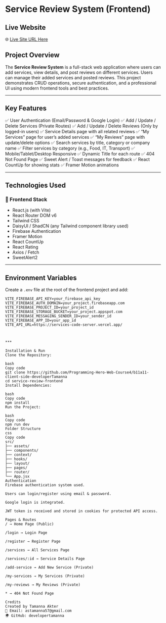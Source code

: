# Service Review System (Frontend)

## Live Website

🌐 [Live Site URL Here](https://services-store-app.web.app/)

## Project Overview

The **Service Review System** is a full-stack web application where users can add services, view details, and post reviews on different services. Users can manage their added services and posted reviews. This project demonstrates CRUD operations, secure authentication, and a professional UI using modern frontend tools and best practices.

---

## Key Features

✅ User Authentication (Email/Password & Google Login)
✅ Add / Update / Delete Services (Private Routes)
✅ Add / Update / Delete Reviews (Only by logged-in users)
✅ Service Details page with all related reviews
✅ “My Services” page for user’s added services
✅ “My Reviews” page with update/delete options
✅ Search services by title, category or company name
✅ Filter services by category (e.g., Food, IT, Transport)
✅ Mobile/Tablet/Desktop Responsive
✅ Dynamic Title for each route
✅ 404 Not Found Page
✅ Sweet Alert / Toast messages for feedback
✅ React CountUp for showing stats
✅ Framer Motion animations

---

## Technologies Used

### 🌟 Frontend Stack

- React.js (with Vite)
- React Router DOM v6
- Tailwind CSS
- DaisyUI / ShadCN (any Tailwind component library used)
- Firebase Authentication
- Framer Motion
- React CountUp
- React Rating
- Axios / Fetch
- SweetAlert2

---

## Environment Variables

Create a `.env` file at the root of the frontend project and add:

```env
VITE_FIREBASE_API_KEY=your_firebase_api_key
VITE_FIREBASE_AUTH_DOMAIN=your_project.firebaseapp.com
VITE_FIREBASE_PROJECT_ID=your_project_id
VITE_FIREBASE_STORAGE_BUCKET=your_project.appspot.com
VITE_FIREBASE_MESSAGING_SENDER_ID=your_sender_id
VITE_FIREBASE_APP_ID=your_app_id
VITE_API_URL=https://services-code-server.vercel.app/



***

Installation & Run
Clone the Repository:

bash
Copy code
git clone https://github.com/Programming-Hero-Web-Course4/b11a11-client-side-developerTamanna
cd service-review-frontend
Install Dependencies:

bash
Copy code
npm install
Run the Project:

bash
Copy code
npm run dev
Folder Structure
css
Copy code
src/
├── assets/
├── components/
├── context/
├── hooks/
├── layout/
├── pages/
├── router/
└── App.jsx
Authentication
Firebase authentication system used.

Users can login/register using email & password.

Google login is integrated.

JWT token is received and stored in cookies for protected API access.

Pages & Routes
/ → Home Page (Public)

/login → Login Page

/register → Register Page

/services → All Services Page

/services/:id → Service Details Page

/add-service → Add New Service (Private)

/my-services → My Services (Private)

/my-reviews → My Reviews (Private)

* → 404 Not Found Page

Credits
Created by Tamanna Akter
📧 Email: astamanna57@gmail.com
🌍 GitHub: developertamanna
